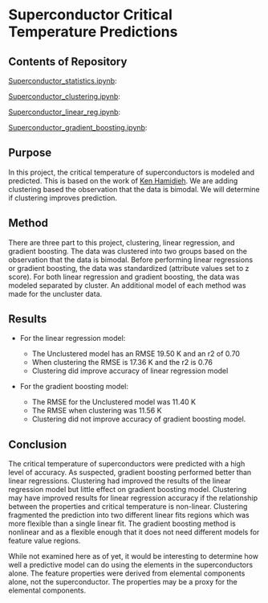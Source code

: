 #  Superconductor Critical Temperature Predictions
 
 
 
## Contents of Repository 
 
[Superconductor_statistics.ipynb](https://github.com/fullmetalchem15t/superconductors/blob/master/Superconductor_statistics.ipynb):
 
[Superconductor_clustering.ipynb](https://github.com/fullmetalchem15t/superconductors/blob/master/Superconductor_clustering.ipynb):
 
[Superconductor_linear_reg.ipynb](https://github.com/fullmetalchem15t/superconductors/blob/master/Superconductor_linear_reg.ipynb):
 
[Superconductor_gradient_boosting.ipynb](https://github.com/fullmetalchem15t/superconductors/blob/master/Superconductor_gradient_boosting.ipynb):
 
## Purpose
 
In this project, the critical temperature of superconductors is modeled and predicted. This is based on the work of 
[Ken Hamidieh](https://arxiv.org/abs/1803.1026). We are adding clustering based the observation that the data is bimodal. We will determine if clustering improves prediction.
 
## Method
 
There are three part to this project, clustering, linear regression, and gradient boosting. The data was clustered into two groups based on the observation that the data is bimodal. Before performing linear regressions or gradient boosting, the data was standardized (attribute values set to z score). For both linear regression and gradient boosting, the data was modeled separated by cluster. An additional model of each method was made for the uncluster data.
## Results

* For the linear regression model:
  - The Unclustered model has an RMSE 19.50 K and an r2 of 0.70
  - When clustering the RMSE is 17.36 K and the r2 is 0.76
  - Clustering did improve accuracy of linear regression model
 
* For the gradient boosting model:
  - The RMSE for the Unclustered model was 11.40 K
  - The RMSE when clustering was 11.56 K
  - Clustering did not improve accuracy of gradient boosting model.

## Conclusion

The critical temperature of superconductors were predicted with a high level of accuracy. As suspected, gradient boosting performed better than linear regressions. Clustering had improved the results of the linear regression model but little effect on gradient boosting model. Clustering may have improved results for linear regression accuracy if the relationship between the properties and critical temperature is non-linear. Clustering fragmented the prediction into two different linear fits regions which was more flexible than a single linear fit. The gradient boosting method is nonlinear and as a flexible enough that it does not need different models for feature value regions.

 
While not examined here as of yet, it would be interesting to determine how well a predictive model can do using the elements in the superconductors alone. The feature properties were derived from elemental components alone, not the superconductor. The properties may be a proxy for the elemental components.

